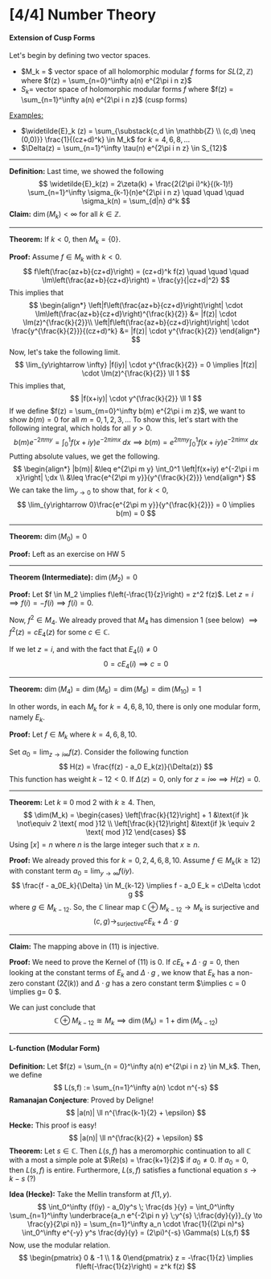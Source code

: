 # [4/4] Number Theory

#### Extension of Cusp Forms

Let's begin by defining two vector spaces.

- $M_k = $ vector space of all holomorphic modular $f$ forms for $SL(2,\mathbb{Z})$ where $f(z) = \sum_{n=0}^\infty a(n) e^{2\pi i n z}$ 
- $S_k =$ vector space of holomorphic modular forms $f$ where $f(z) = \sum_{n=1}^\infty a(n) e^{2\pi i n z}$ (cusp forms)

<u>Examples:</u>

- $\widetilde{E}_k (z) = \sum_{\substack{c,d \in \mathbb{Z} \\ (c,d) \neq (0,0)}} \frac{1}{(cz+d)^k} \in M_k$  for $k = 4,6,8,\dots$ 
- $\Delta(z) = \sum_{n=1}^\infty \tau(n) e^{2\pi i n z} \in S_{12}$ 

---

**Definition:** Last time, we showed the following
$$
\widetilde{E}_k(z) = 2\zeta(k) + \frac{2(2\pi i)^k}{(k-1)!} \sum_{n=1}^\infty \sigma_{k-1}(n)e^{2\pi i n z} \quad \quad \quad \sigma_k(n) = \sum_{d|n} d^k
$$
**Claim:** $\dim(M_k) < \infty$ for all $k \in \mathbb{Z}$.

---

**Theorem:** If $k < 0$, then $M_k = \{0\}$. 

**Proof:** Assume $f \in M_k$ with $k < 0$. 
$$
f\left(\frac{az+b}{cz+d}\right) = (cz+d)^k f(z) \quad \quad \quad \Im\left(\frac{az+b}{cz+d}\right) = \frac{y}{|cz+d|^2}
$$
This implies that
$$
\begin{align*}
\left|f\left(\frac{az+b}{cz+d}\right)\right| \cdot \Im\left(\frac{az+b}{cz+d}\right)^{\frac{k}{2}} &= |f(z)| \cdot \Im(z)^{\frac{k}{2}}\\
\left|f\left(\frac{az+b}{cz+d}\right)\right| \cdot \frac{y^{\frac{k}{2}}}{(cz+d)^k} &= |f(z)| \cdot y^{\frac{k}{2}}
\end{align*}
$$
Now, let's take the following limit.
$$
\lim_{y\rightarrow \infty} |f(iy)| \cdot y^{\frac{k}{2}} = 0 \implies |f(z)| \cdot \Im(z)^{\frac{k}{2}} \ll 1
$$
This implies that,
$$
|f(x+iy)| \cdot y^{\frac{k}{2}} \ll 1
$$
If we define $f(z) = \sum_{m=0}^\infty b(m) e^{2\pi i m z}$, we want to show $b(m) = 0$ for all $m = 0,1,2,3,\dots$ To show this, let's start with the following integral, which holds for all $y > 0$. 
$$
b(m) e^{-2\pi m y} = \int_0^1 f(x+iy) e^{-2\pi i m x}\;dx \implies b(m) = e^{2\pi m y} \int_0^1 f(x+iy) e^{-2\pi i m x}\;dx
$$
Putting absolute values, we get the following.
$$
\begin{align*}
|b(m)| &\leq e^{2\pi m y} \int_0^1 \left|f(x+iy) e^{-2\pi i m x}\right| \;dx \\
&\leq \frac{e^{2\pi m y}}{y^{\frac{k}{2}}}
\end{align*}
$$
We can take the $\lim_{y\rightarrow 0}$ to show that, for $k < 0$, 
$$
\lim_{y\rightarrow 0}\frac{e^{2\pi m y}}{y^{\frac{k}{2}}} = 0 \implies b(m) = 0
$$

-----

**Theorem:** $\dim(M_0) = 0$ 

**Proof:** Left as an exercise on HW $5$​ 

---

**Theorem (Intermediate):** $\dim(M_2) = 0$ 

**Proof:** Let $f \in M_2 \implies f\left(-\frac{1}{z}\right) = z^2 f(z)$. Let $z = i \implies f(i) = -f(i) \implies f(i) = 0$. 

Now, $f^2 \in M_4$. We already proved that $M_4$ has dimension $1$ (see below) $\implies f^2(z) = cE_4(z)$ for some $c \in \mathbb{C}$​.  

If we let $z = i$, and with the fact that $E_4(i) \neq 0$
$$
0 = cE_4(i) \implies c = 0
$$

---

**Theorem:** $\dim(M_4) = \dim(M_6) = \dim(M_8) = \dim(M_{10}) = 1$

In other words, in each $M_k$ for $k = 4,6,8,10$, there is only one modular form, namely $E_k$. 

**Proof:** Let $f \in M_k$ where $k = 4,6,8, 10$. 

Set $a_0 = \lim_{z \rightarrow i\infty} f(z)$. Consider the following function
$$
H(z) = \frac{f(z) - a_0 E_k(z)}{\Delta(z)}
$$
This function has weight $k - 12 < 0$. If $\Delta(z) = 0$, only for $z = i\infty \implies H(z) = 0$. 

-----

**Theorem:** Let $k \equiv 0 \text{ mod 2}$ with $k \geq 4$. Then,
$$
\dim(M_k) = \begin{cases}
	\left[\frac{k}{12}\right] + 1 &\text{if }k \not\equiv 2 \text{ mod }12 \\
	\left[\frac{k}{12}\right] &\text{if }k \equiv 2 \text{ mod }12 
\end{cases}
$$
Using $[x] = n$ where  $n$ is the large integer such that $x \geq n$. 

**Proof:** We already proved this for $k = 0,2,4,6,8,10$. Assume $f \in M_k (k \geq 12)$ with constant term $a_0 = \lim_{y \rightarrow \infty} f(iy)$. 
$$
\frac{f - a_0E_k}{\Delta} \in M_{k-12} \implies f - a_0 E_k = c\Delta \cdot g 
$$
where $g \in M_{k-12}$. So, the $\mathbb{C}$ linear map $\mathbb{C} \oplus M_{k-12} \to M_k$ is surjective and
$$
(c,g) \to_{\text{surjective}} cE_k + \Delta \cdot g
$$

---

**Claim:** The mapping above in $(11)$ is injective. 

**Proof:** We need to prove the Kernel of $(11)$ is $0$. If $c E_k + \Delta \cdot g = 0$, then looking at the constant terms of $E_k$ and $\Delta \cdot g$ , we know that $E_k$ has a non-zero constant $(2 \zeta(k))$ and $\Delta \cdot g$ has a zero constant term $\implies c = 0 \implies g= 0 $. 

We can just conclude that 
$$
\mathbb{C} \oplus M_{k-12} \cong M_k \implies \dim(M_k) = 1 + \dim(M_{k-12})
$$

---

#### L-function (Modular Form)

**Definition:** Let $f(z) = \sum_{n = 0}^\infty a(n) e^{2\pi i n z} \in M_k$. Then, we define
$$
L(s,f) := \sum_{n=1}^\infty a(n) \cdot n^{-s}
$$
**Ramanajan Conjecture**: Proved by Deligne!
$$
|a(n)| \ll n^{\frac{k-1}{2} + \epsilon}
$$
**Hecke:** This proof is easy!
$$
|a(n)| \ll n^{\frac{k}{2} + \epsilon}
$$
**Theorem:** Let $s \in \mathbb{C}$. Then $L(s,f)$ has a meromorphic continuation to all $\mathbb{C}$ with a most a simple pole at $\Re(s) = \frac{k+1}{2}$ if $a_0 \neq 0$. If $a_0 = 0$, then $L(s,f)$ is entire. Furthermore, $L(s,f)$ satisfies a functional equation $s \rightarrow k-s$ (?) 

**Idea (Hecke):** Take the Mellin transform at $f(1,y)$. 
$$
\int_0^\infty (f(iy) - a_0)y^s \; \frac{ds }{y} = \int_0^\infty \sum_{n=1}^\infty \underbrace{a_n e^{-2\pi n y} \;y^{s} \;\frac{dy}{y}}_{y \to \frac{y}{2\pi n}} = \sum_{n=1}^\infty a_n \cdot \frac{1}{(2\pi n)^s} \int_0^\infty e^{-y} y^s \frac{dy}{y} = (2\pi)^{-s} \Gamma(s) L(s,f)
$$
Now, use the modular relation.
$$
\begin{pmatrix} 0 & -1 \\ 1 & 0\end{pmatrix} z = -\frac{1}{z} \implies f\left(-\frac{1}{z}\right) = z^k f(z)
$$
